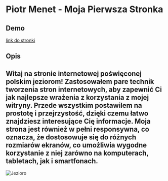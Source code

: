 # Piotr Menet - Moja Pierwsza Stronka 

## Demo

[link do stronki](https://piotr-menet.github.io/MyFirstPage/)

## Opis

## Witaj na stronie internetowej poświęconej polskim jeziorom! Zastosowałem pare technik tworzenia stron internetowych, aby zapewnić Ci jak najlepsze wrażenia z korzystania z mojej witryny. Przede wszystkim postawilem na prostotę i przejrzystość, dzięki czemu łatwo znajdziesz interesujące Cię informacje. Moja strona jest również w pełni responsywna, co oznacza, że dostosowuje się do różnych rozmiarów ekranów, co umożliwia wygodne korzystanie z niej zarówno na komputerach, tabletach, jak i smartfonach.

![Jezioro](https://i.postimg.cc/Bnpc2n1T/wloclawek.jpg)
